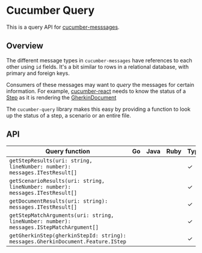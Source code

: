 # Cucumber Query

This is a query API for [cucumber-messsages](../cucumber-messages).

## Overview

The different message types in `cucumber-messages` have references to each other
using `id` fields. It's a bit similar to rows in a relational database, with
primary and foreign keys.

Consumers of these messages may want to *query* the messages for certain information.
For example, [cucumber-react]() needs to know the status of a [Step](../cucumber-messages/messages.md#io.cucumber.messages.GherkinDocument.Feature.Step) as it
is rendering the [GherkinDocument](../cucumber-messages/messages.md#io.cucumber.messages.GherkinDocument)

The `cucumber-query` library makes this easy by providing a function to look up the
status of a step, a scenario or an entire file.

## API

| Query function                                                                          | Go | Java | Ruby | TypeScript |  
| --------------------------------------------------------------------------------------- | -- | ---- | ---- | ---------- |
| `getStepResults(uri: string, lineNumber: number): messages.ITestResult[]`               |    |      |      | ✓          |
| `getScenarioResults(uri: string, lineNumber: number): messages.ITestResult[]`           |    |      |      | ✓          |
| `getDocumentResults(uri: string): messages.ITestResult[]`                               |    |      |      | ✓          |
| `getStepMatchArguments(uri: string, lineNumber: number): messages.IStepMatchArgument[]` |    |      |      | ✓          |
| `getGherkinStep(gherkinStepId: string): messages.GherkinDocument.Feature.IStep`         |    |      |      | ✓          |
